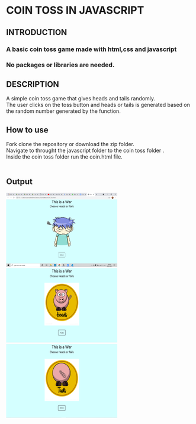 # COIN TOSS IN JAVASCRIPT<br>
## INTRODUCTION
### A basic coin toss game made with html,css and javascript 

### No packages or libraries are needed.<br>
## DESCRIPTION
A simple coin toss game that gives heads and tails randomly.<br>
The user clicks on the toss button and heads or tails is generated based on the random number generated by the function.
## How to use 
Fork clone the repository or download the zip folder.<br>
Navigate to throught the javascript folder to the coin toss folder .<br>
Inside the coin toss folder run the coin.html file.<br>
<br>
## Output
<img src="Screen1.PNG" alt="Screen 1" width="300" height="200" />
<img src="heads.PNG" alt="heads screen" width="300" height="200"/>
<img src="tails.PNG" alt="tails screen" width="300" height="200"/>


